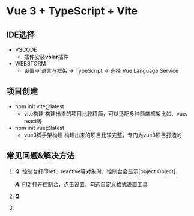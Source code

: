 # Vue 3 + TypeScript + Vite

## IDE选择
- VSCODE
  + 插件安装**volar**插件
- WEBSTORM
  + 设置-> 语言与框架 -> TypeScript -> 选择 Vue Language Service

## 项目创建
- npm init vite@latest 
  + vite构建 构建出来的项目比较精简，可以适配多种前端框架比如、vue、react等
- npm init vue@latest
  + vue3脚手架构建 构建出来的项目比较完整，专门为vue3项目打造的

## 常见问题&解决方法
1. ***Q***: 控制台打印ref、reactive等对象时，控制台会显示[object Object]

   ***A***: F12 打开控制台，点击设置，勾选自定义格式设置工具 
2. ***Q***: 
3.
